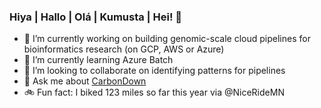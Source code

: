 ### Hiya | Hallo | Olá | Kumusta | Hei! 👋

- 🔭  I’m currently working on building genomic-scale cloud pipelines for bioinformatics research (on GCP, AWS or Azure)
- 🌱  I’m currently learning Azure Batch
- 👯  I’m looking to collaborate on identifying patterns for pipelines
- 🌲  Ask me about [CarbonDown](https://www.carbondownapp.com/)
- 🚲  Fun fact: I biked 123 miles so far this year via @NiceRideMN

